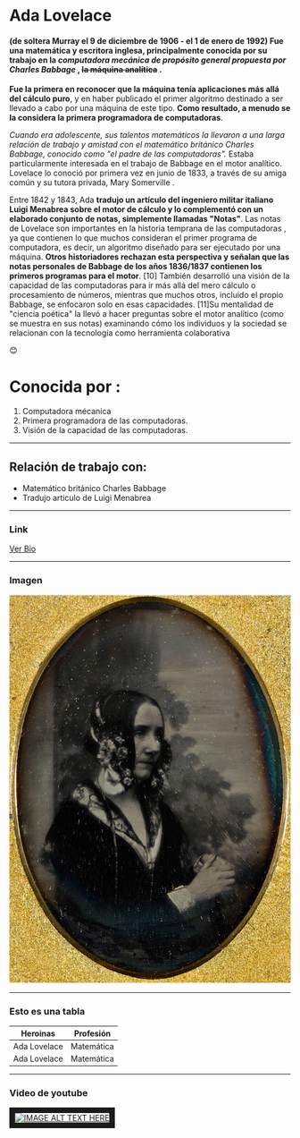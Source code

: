 # Ada Lovelace

 ####  (de soltera Murray el 9 de diciembre de 1906 - el 1 de enero de 1992) Fue una **matemática y escritora inglesa**, principalmente conocida por su trabajo en la *computadora mecánica de propósito general propuesta por __Charles Babbage__* , ~~la máquina analítica~~ . 
 
**Fue la primera en reconocer que la máquina tenía aplicaciones más allá del cálculo puro**, y en haber publicado el primer algoritmo destinado a ser llevado a cabo por una máquina de este tipo. __Como resultado, a menudo se la considera la primera programadora de computadoras__.

*Cuando era adolescente, sus talentos matemáticos la llevaron a una larga relación de trabajo y amistad con el matemático británico Charles Babbage, conocido como "el padre de las computadoras".* Estaba particularmente interesada en el trabajo de Babbage en el motor analítico. Lovelace lo conoció por primera vez en junio de 1833, a través de su amiga común y su tutora privada, Mary Somerville .

 Entre 1842 y 1843, Ada __tradujo un artículo del ingeniero militar italiano Luigi Menabrea sobre el motor de cálculo y lo complementó con un elaborado conjunto de notas, simplemente llamadas "Notas"__. Las notas de Lovelace son importantes en la historia temprana de las computadoras , ya que contienen lo que muchos consideran el primer programa de computadora, es decir, un algoritmo diseñado para ser ejecutado por una máquina. __Otros historiadores rechazan esta perspectiva y señalan que las notas personales de Babbage de los años 1836/1837 contienen los primeros programas para el motor__. [10] También desarrolló una visión de la capacidad de las computadoras para ir más allá del mero cálculo o procesamiento de números, mientras que muchos otros, incluido el propio Babbage, se enfocaron solo en esas capacidades. [11]Su mentalidad de "ciencia poética" la llevó a hacer preguntas sobre el motor analítico (como se muestra en sus notas) examinando cómo los individuos y la sociedad se relacionan con la tecnología como herramienta colaborativa

:blush:

# Conocida por :
1. Computadora mécanica
2. Primera programadora de las computadoras.
3. Visión de la capacidad de las computadoras.

---

## Relación de trabajo con:
- Matemático británico Charles Babbage
- Tradujo articulo de Luigi Menabrea

---

### Link

[Ver Bio](https://en.wikipedia.org/wiki/Ada_Lovelace)

---

### Imagen

![alt text](https://github.com/yadira-puente/superHeroinass/blob/main/adaLovelace.jpg "Imágen de Ada Lovelace")

---

### Esto es una tabla 

| Heroinas        | Profesión   |        
|:------------:   |:----------:|
| Ada Lovelace    | Matemática | 
| Ada Lovelace    | Matemática | 

---

### Video de youtube
<a href="https://www.youtube.com/results?search_query=ada+lovelace
" target="_blank"><img src="http://img.youtube.com/vi/ada+lovelace/0.jpg" 
alt="IMAGE ALT TEXT HERE" width="240" height="180" border="10" /></a>




